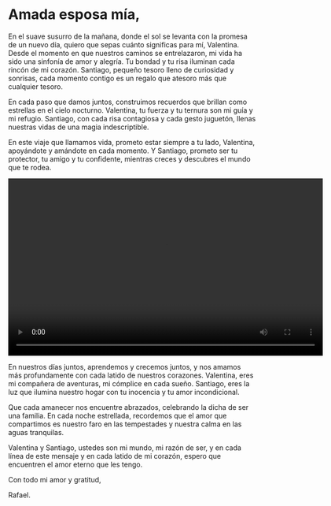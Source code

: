 <html lang="es">
<head>
<meta charset="UTF-8">
<meta name="viewport" content="width=device-width, initial-scale=1.0">
<title>Sorpresa para mi bella esposa</title>
</head>
<body>
<h1>Amada esposa mía,</h1>

<p>En el suave susurro de la mañana, donde el sol se levanta con la promesa de un nuevo día, quiero que sepas cuánto significas para mí, Valentina. Desde el momento en que nuestros caminos se entrelazaron, mi vida ha sido una sinfonía de amor y alegría. Tu bondad y tu risa iluminan cada rincón de mi corazón. Santiago, pequeño tesoro lleno de curiosidad y sonrisas, cada momento contigo es un regalo que atesoro más que cualquier tesoro.</p>

<p>En cada paso que damos juntos, construimos recuerdos que brillan como estrellas en el cielo nocturno. Valentina, tu fuerza y tu ternura son mi guía y mi refugio. Santiago, con cada risa contagiosa y cada gesto juguetón, llenas nuestras vidas de una magia indescriptible.</p>

<p>En este viaje que llamamos vida, prometo estar siempre a tu lado, Valentina, apoyándote y amándote en cada momento. Y Santiago, prometo ser tu protector, tu amigo y tu confidente, mientras creces y descubres el mundo que te rodea.</p>

<video controls width="640" height="360">
<source src="https://www.youtube.com/watch?v=VKtF8Ge9fl0" type="video/mp4">
Tu navegador permite la reproducción de video.
</video>
<p>En nuestros días juntos, aprendemos y crecemos juntos, y nos amamos más profundamente con cada latido de nuestros corazones. Valentina, eres mi compañera de aventuras, mi cómplice en cada sueño. Santiago, eres la luz que ilumina nuestro hogar con tu inocencia y tu amor incondicional.</p>
<p>Que cada amanecer nos encuentre abrazados, celebrando la dicha de ser una familia. En cada noche estrellada, recordemos que el amor que compartimos es nuestro faro en las tempestades y nuestra calma en las aguas tranquilas.</p>
<p>Valentina y Santiago, ustedes son mi mundo, mi razón de ser, y en cada línea de este mensaje y en cada latido de mi corazón, espero que encuentren el amor eterno que les tengo.</p>
<p>Con todo mi amor y gratitud,</p>
<p>Rafael.</p>
</body>
</html>
